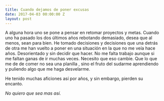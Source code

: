 ```yaml
---
title: Cuando dejamos de poner excusas
date: 2017-04-03 00:00:00 Z
layout: post
---
```


A alguna hora uno se pone a pensar en retomar proyectos y metas. 
Cuando uno ha pasado los dos últimos años rebotando demasiado, desea que al menos, sean para bien. 
He tomado decisiones y decisiones que una detrás de otra me han vuelto a poner en una situación en la que no me veía hace años. Desorientado y sin decidir que hacer. No me falta trabajo aunque si me faltan ganas de ir muchas veces. 
Necesito que eso cambie.
Que lo que me de de comer no sea una planilla , sino el fruto del sudarme aprendiendo y puliendo algo que me haga desvelarme. 

He tenido muchas aficiones así por años, y sin embargo, pierden su encanto. 

_No quiero que sea mas así._ 